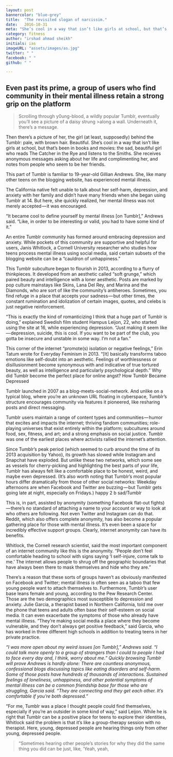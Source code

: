 ```yaml
---
layout: post
bannercolor: "blue-grey"
title:  "The revisited slogan of narcissim."
date:   2016-10-31
meta: "She’s cool in a way that isn’t like girls at school, but that’s been in books and movies: the sad, beautiful girl"
category: fitness
author: "irshad ahmad sheikh"
initials: ias
imageURL: "assets/images/as.jpg"
twitter: " "
facebook: " "
github: " "

---
```


## Even past its prime, a group of users who find community in their mental illness retain a strong grip on the platform

>Scrolling through y0ung-blood, a wildly popular Tumblr, eventually you’ll see a picture of a daisy strung >along a wall. Underneath it, there’s a message.

Then there’s a picture of her, the girl (at least, supposedly) behind the Tumblr: pale, with brown hair. Beautiful. She’s cool in a way that isn’t like girls at school, but that’s been in books and movies: the sad, beautiful girl who reads The Catcher in the Rye and listens to the Smiths. She receives anonymous messages asking about her life and complimenting her, and notes from people who seem to be her friends.

This part of Tumblr is familiar to 19-year-old Gillian Andrews. She, like many other teens on the blogging website, has experienced mental illness.

The California native felt unable to talk about her self-harm, depression, and anxiety with her family and didn’t have many friends when she began using Tumblr at 14. But here, she quickly realized, her mental illness was not merely accepted — it was encouraged.

“It became cool to define yourself by mental illness [on Tumblr],” Andrews said. “Like, in order to be interesting or valid, you had to have some kind of it.”

An entire Tumblr community has formed around embracing depression and anxiety. While pockets of this community are supportive and helpful for users, Janis Whitlock, a Cornell University researcher who studies how teens process mental illness using social media, said certain subsets of the blogging website can be a “cauldron of unhappiness.”

This Tumblr subculture began to flourish in 2013, according to a flurry of thinkpieces. It developed from an aesthetic called “soft grunge,” which paired beauty and intelligence with a loner aesthetic. Posts are marked by pop culture mainstays like Skins, Lana Del Rey, and Marina and the Diamonds, who are sort of like the community’s antiheroes. Sometimes, you find refuge in a place that accepts your sadness — but other times, the constant rumination and idolization of certain images, quotes, and celebs is just negative reinforcement.

“This is exactly the kind of romanticizing I think that a huge part of Tumblr is doing,” explained Swedish film student Hampus Leijon, 22, who started using the site at 16, while experiencing depression. “Just making it seem like — depression, suicide, this is cool. If you want to be part of the club, you gotta be insecure and unstable in some way. I’m not a fan.”

This corner of the internet “promote(s) isolation or negative feelings,” Erin Tatum wrote for Everyday Feminism in 2013. “[It] basically transforms taboo emotions like self-doubt into an aesthetic. Feelings of worthlessness or disillusionment become synonymous with and indicative of true tortured beauty, as well as intelligence and particularly psychological depth.” Why did Tumblr become the perfect place for online angst?
How Tumblr Became Depressed

Tumblr launched in 2007 as a blog-meets-social-network. And unlike on a typical blog, where you’re an unknown URL floating in cyberspace, Tumblr’s structure encourages community via features it pioneered, like resharing posts and direct messaging.

Tumblr users maintain a range of content types and communities — humor that excites and impacts the internet; thriving fandom communities; role-playing universes that exist entirely within the platform; subcultures around food, sex, fitness, and art; and a strong emphasis on social justice. Tumblr was one of the earliest places where activists rallied the internet’s attention.

Since Tumblr’s peak period (which seemed to curb around the time of its 2013 acquisition by Yahoo), its growth has slowed while Instagram and Snapchat have exploded. But unlike these two networks, which some see as vessels for cherry-picking and highlighting the best parts of your life, Tumblr has always felt like a comfortable place to be honest, weird, and maybe even depressed. (It’s also worth noting that Tumblr’s most popular hours differ dramatically from those of other social networks: Weekday afternoons are when Facebook and Twitter are buzzing — but Tumblr gets going late at night, especially on Fridays.)
happy 2 b sad/Tumblr

This is, in part, assisted by anonymity (something Facebook flat-out fights) — there’s no standard of attaching a name to your account or way to look at who others are following. Not even Twitter and Instagram can do that. Reddit, which also offers complete anonymity, has also become a popular gathering place for those with mental illness. It’s even been a space for incredibly effective support groups. Clearly, internet anonymity can have its benefits.

Whitlock, the Cornell research scientist, said the most important component of an internet community like this is the anonymity. “People don’t feel comfortable heading to school with signs saying ‘I self-injure, come talk to me.’ The internet allows people to shrug off the geographic boundaries that have always been there to mask themselves and hide who they are.”

There’s a reason that these sorts of groups haven’t as obviously manifested on Facebook and Twitter; mental illness is often seen as a taboo that few young people want to attach themselves to. Furthermore, Tumblr’s user base leans female and young, according to the Pew Research Center. Those are the two demographics most susceptible to depression and anxiety. Julie Garcia, a therapist based in Northern California, told me over the phone that teens and adults often base their self-esteem on social media. It can even exacerbate the symptoms of those who already have mental illness. “They’re making social media a place where they become vulnerable, and they don’t always get positive feedback,” said Garcia, who has worked in three different high schools in addition to treating teens in her private practice.

_“I was more open about my weird issues [on Tumblr],” Andrews said. “I could talk more openly to a group of strangers than I could to people I had to face every day and, I think, worry about me.” Quickly browsing Tumblr will prove Andrews is hardly alone: There are countless anonymous, confessional blogs discussing topics like eating disorders and self-harm. Some of those posts have hundreds of thousands of interactions. Sustained feelings of loneliness, unhappiness, and other potential symptoms of mental illness can be a common friendship base for those who are struggling, Garcia said. “They are connecting and they get each other. It’s comfortable if you’re both depressed.”_

“For me, Tumblr was a place I thought people could find themselves, especially if you’re an outsider in some kind of way,” said Leijon. While he is right that Tumblr can be a positive place for teens to explore their identities, Whitlock said the problem is that it’s like a group-therapy session with no therapist. Here, young, depressed people are hearing things only from other young, depressed people.

>“Sometimes hearing other people’s stories for why they did the same thing you did can be just, like, ‘Yeah, yeah, 